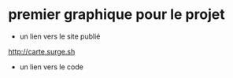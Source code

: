 #  premier graphique pour le projet

- un lien vers le site publié

http://carte.surge.sh

- un lien vers le code

